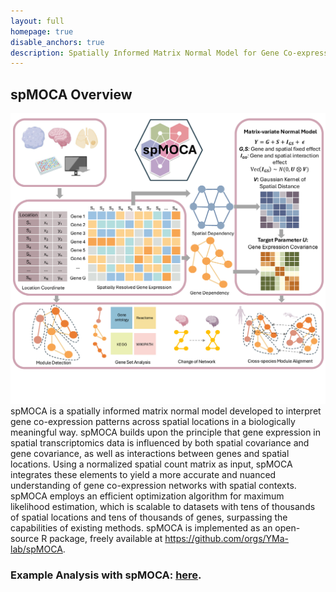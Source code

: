 ```yaml
---
layout: full
homepage: true
disable_anchors: true
description: Spatially Informed Matrix Normal Model for Gene Co-expression Analysis in Spatial Transcriptomics
---
```

## spMOCA Overview
![spMOCA\_pipeline](spMOCA_workflow.png)
spMOCA is a spatially informed matrix normal model developed to interpret gene co-expression patterns across spatial locations in a biologically meaningful way. spMOCA builds upon the principle that gene expression in spatial transcriptomics data is influenced by both spatial covariance and gene covariance, as well as interactions between genes and spatial locations. Using a normalized spatial count matrix as input, spMOCA integrates these elements to yield a more accurate and nuanced understanding of gene co-expression networks with spatial contexts. spMOCA employs an efficient optimization algorithm for maximum likelihood estimation, which is scalable to datasets with tens of thousands of spatial locations and tens of thousands of genes, surpassing the capabilities of existing methods. spMOCA is implemented as an open-source R package, freely available at https://github.com/orgs/YMa-lab/spMOCA.

### Example Analysis with spMOCA: [here](https://yma-lab.github.io/spMOCA/documentation/04_CARD_Example.html).
